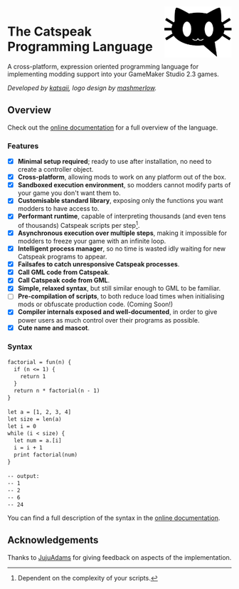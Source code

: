 <picture>
  <source
    media="(prefers-color-scheme: dark)"
    align="right"
    width="30%"
    height="30%"
    srcset="./catspeak-logo-dark.svg">
  <source
    media="(prefers-color-scheme: light)"
    align="right"
    width="30%"
    height="30%"
    srcset="./catspeak-logo.svg">
  <img
    align="right"
    width="30%"
    height="30%"
    alt="Catspeak Logo"
    src="./catspeak-logo.svg">
</picture>

# The Catspeak Programming Language

A cross-platform, expression oriented programming language for implementing
modding support into your GameMaker Studio 2.3 games.

_Developed by
[katsaii](https://www.katsaii.com/), logo design by
[mashmerlow](https://mashmerlow.github.io/)._

## Overview

Check out the [online documentation](https://www.katsaii.com/catspeak-lang) for
a full overview of the language.

### Features

 - [x] **Minimal setup required**; ready to use after installation, no need to
       create a controller object.
 - [x] **Cross-platform**, allowing mods to work on any platform out of the box.
 - [x] **Sandboxed execution environment**, so modders cannot modify parts of
       your game you don't want them to.
 - [x] **Customisable standard library**, exposing only the functions you want
       modders to have access to.
 - [x] **Performant runtime**, capable of interpreting thousands (and even
       tens of thousands) Catspeak scripts per step[^complexity].
 - [x] **Asynchronous execution over multiple steps**, making it impossible for
       modders to freeze your game with an infinite loop.
 - [x] **Intelligent process manager**, so no time is wasted idly waiting for
       new Catspeak programs to appear.
 - [x] **Failsafes to catch unresponsive Catspeak processes**.
 - [x] **Call GML code from Catspeak**.
 - [x] **Call Catspeak code from GML**.
 - [x] **Simple, relaxed syntax**, but still similar enough to GML to be
       familiar.
 - [ ] **Pre-compilation of scripts**, to both reduce load times when
       initialising mods or obfuscate production code. (Coming Soon!)
 - [x] **Compiler internals exposed and well-documented**, in order to give
       power users as much control over their programs as possible.
 - [x] **Cute name and mascot**.

[^complexity]: Dependent on the complexity of your scripts.

### Syntax

```
factorial = fun(n) {
  if (n <= 1) {
    return 1
  }
  return n * factorial(n - 1)
}

let a = [1, 2, 3, 4]
let size = len(a)
let i = 0
while (i < size) {
  let num = a.[i]
  i = i + 1
  print factorial(num)
}

-- output:
-- 1
-- 2
-- 6
-- 24
```

You can find a full description of the syntax in the
[online documentation](https://www.katsaii.com/catspeak-lang/#syntax).

## Acknowledgements

Thanks to [JujuAdams](https://www.jujuadams.com/) for giving feedback on
aspects of the implementation.
